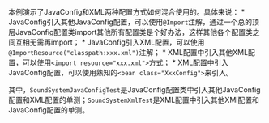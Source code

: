 本例演示了JavaConfig和XML两种配置方式如何混合使用的。具体来说：
    * JavaConfig引入其他JavaConfig配置，可以使用`@Import`注解，通过一个总的顶层JavaConfig配置类import其他所有配置类是个好办法，这样其他各个配置类之间互相无需再import；
    * JavaConfig引入XML配置，可以使用`@ImportResource("classpath:xxx.xml")`注解；
    * XML配置中引入其他XML配置，可以使用`<import resource="xxx.xml">`方式；
    * XML配置中引入JavaConfig配置，可以使用熟知的`<bean class="XxxConfig">`来引入。

其中，`SoundSystemJavaConfigTest`是JavaConfig配置类中引入其他JavaConfig配置和XML配置的单测；`SoundSystemXmlTest`是XML配置中引入其他XMl配置和JavaConfig配置的单测。
